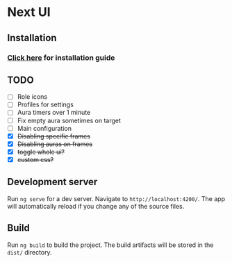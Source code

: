# Next UI

## Installation

### [Click here](INSTALL.md) for installation guide

## TODO

- [ ] Role icons
- [ ] Profiles for settings
- [ ] Aura timers over 1 minute
- [ ] Fix empty aura sometimes on target
- [ ] Main configuration
- [x] ~~Disabling specific frames~~
- [x] ~~Disabling auras on frames~~
- [x] ~~toggle whole ui?~~
- [x] ~~custom css?~~

## Development server

Run `ng serve` for a dev server. Navigate to `http://localhost:4200/`. The app will automatically reload if you change
any of the source files.

## Build

Run `ng build` to build the project. The build artifacts will be stored in the `dist/` directory.
